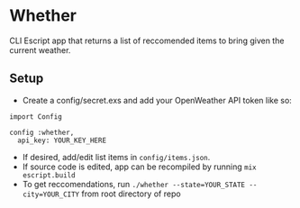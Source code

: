 # Whether

CLI Escript app that returns a list of reccomended items to bring given the current weather.

## Setup

- Create a config/secret.exs and add your OpenWeather API token like so:

```
import Config

config :whether,
  api_key: YOUR_KEY_HERE

```

- If desired, add/edit list items in `config/items.json`.
- If source code is edited, app can be recompiled by running `mix escript.build`
- To get reccomendations, run `./whether --state=YOUR_STATE --city=YOUR_CITY` from root directory of repo
